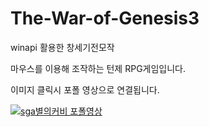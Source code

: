 # The-War-of-Genesis3
winapi 활용한 창세기전모작

마우스를 이용해 조작하는 턴제 RPG게임입니다.

이미지 클릭시 포폴 영상으로 연결됩니다.

[![sga별의커비 포폴영상](https://img.youtube.com/vi/Qx0ESxPh9ks/0.jpg)](https://youtu.be/Qx0ESxPh9ks?t=0s)
